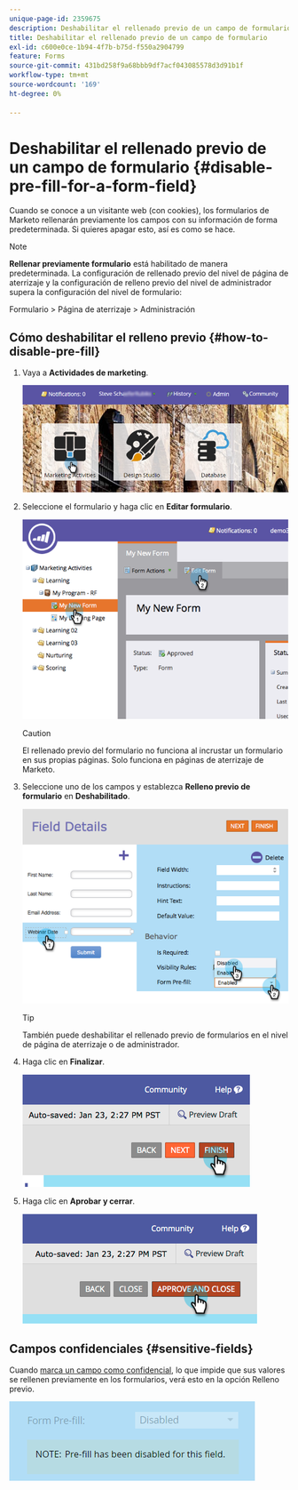 ```yaml
---
unique-page-id: 2359675
description: Deshabilitar el rellenado previo de un campo de formulario - Documentos de Marketo - Documentación del producto
title: Deshabilitar el rellenado previo de un campo de formulario
exl-id: c600e0ce-1b94-4f7b-b75d-f550a2904799
feature: Forms
source-git-commit: 431bd258f9a68bbb9df7acf043085578d3d91b1f
workflow-type: tm+mt
source-wordcount: '169'
ht-degree: 0%

---
```


# Deshabilitar el rellenado previo de un campo de formulario {#disable-pre-fill-for-a-form-field}

Cuando se conoce a un visitante web (con cookies), los formularios de Marketo rellenarán previamente los campos con su información de forma predeterminada. Si quieres apagar esto, así es como se hace.

>[!NOTE]
>
>**Rellenar previamente formulario** está habilitado de manera predeterminada. La configuración de rellenado previo del nivel de página de aterrizaje y la configuración de relleno previo del nivel de administrador supera la configuración del nivel de formulario:
>
>Formulario > Página de aterrizaje > Administración

## Cómo deshabilitar el relleno previo {#how-to-disable-pre-fill}

1. Vaya a **Actividades de marketing**.

   ![](assets/login-marketing-activities-7.png)

1. Seleccione el formulario y haga clic en **Editar formulario**.

   ![](assets/image2014-9-15-14-3a26-3a46.png)

   >[!CAUTION]
   >
   >El rellenado previo del formulario no funciona al incrustar un formulario en sus propias páginas. Solo funciona en páginas de aterrizaje de Marketo.

1. Seleccione uno de los campos y establezca **Relleno previo de formulario** en **Deshabilitado**.

   ![](assets/image2014-9-15-14-3a26-3a54.png)

   >[!TIP]
   >
   >También puede deshabilitar el rellenado previo de formularios en el nivel de página de aterrizaje o de administrador.

1. Haga clic en **Finalizar**.

   ![](assets/image2014-9-15-14-3a27-3a1.png)

1. Haga clic en **Aprobar y cerrar**.

   ![](assets/image2014-9-15-14-3a27-3a6.png)

## Campos confidenciales {#sensitive-fields}

Cuando [marca un campo como confidencial](/help/marketo/product-docs/administration/field-management/mark-a-field-as-sensitive.md), lo que impide que sus valores se rellenen previamente en los formularios, verá esto en la opción Relleno previo.

![](assets/disable-pre-fill.png)